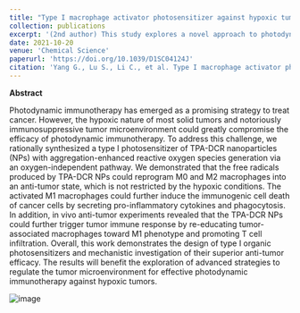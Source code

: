 ```yaml
---
title: "Type I macrophage activator photosensitizer against hypoxic tumors"
collection: publications
excerpt: '(2nd author) This study explores a novel approach to photodynamic immunotherapy for treating cancer, addressing the challenges posed by the hypoxic nature and immunosuppressive tumor microenvironment'
date: 2021-10-20
venue: 'Chemical Science'
paperurl: 'https://doi.org/10.1039/D1SC04124J'
citation: 'Yang G., Lu S., Li C., et al. Type I macrophage activator photosensitizer against hypoxic tumors. Chem Sci 12, 14773-14780 (2021), https://doi.org/10.1039/D1SC04124J.'
---
```


**Abstract**

Photodynamic immunotherapy has emerged as a promising strategy to treat cancer. However, the hypoxic nature of most solid tumors and notoriously immunosuppressive tumor microenvironment could greatly compromise the efficacy of photodynamic immunotherapy. To address this challenge, we rationally synthesized a type I photosensitizer of TPA-DCR nanoparticles (NPs) with aggregation-enhanced reactive oxygen species generation via an oxygen-independent pathway. We demonstrated that the free radicals produced by TPA-DCR NPs could reprogram M0 and M2 macrophages into an anti-tumor state, which is not restricted by the hypoxic conditions. The activated M1 macrophages could further induce the immunogenic cell death of cancer cells by secreting pro-inflammatory cytokines and phagocytosis. In addition, in vivo anti-tumor experiments revealed that the TPA-DCR NPs could further trigger tumor immune response by re-educating tumor-associated macrophages toward M1 phenotype and promoting T cell infiltration. Overall, this work demonstrates the design of type I organic photosensitizers and mechanistic investigation of their superior anti-tumor efficacy. The results will benefit the exploration of advanced strategies to regulate the tumor microenvironment for effective photodynamic immunotherapy against hypoxic tumors.

![image](https://github.com/user-attachments/assets/810c1d0c-d26a-4b81-b731-a4d4730f70be)
